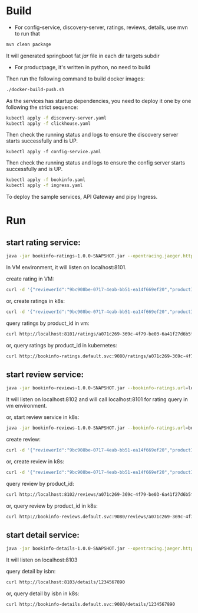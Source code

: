 # Build

* For config-service, discovery-server, ratings, reviews, details, use mvn to run that
~~~~~bash
mvn clean package
~~~~~
It will generated springboot fat *jar* file in each dir targets subdir

* For productpage, it's written in python, no need to build

Then run the following command to build docker images:
```bash
./docker-build-push.sh 
```

As the services has startup dependencies, you need to deploy it one by one following the strict sequence:

```bash
kubectl apply -f discovery-server.yaml
kubectl apply -f clickhouse.yaml
```

Then check the running status and logs to ensure the discovery server starts successfully and is UP.

`kubectl apply -f config-service.yaml`

Then check the running status and logs to ensure the config server starts successfully and is UP.

```bash
kubectl apply -f bookinfo.yaml
kubectl apply -f ingress.yaml
```

To deploy the sample services, API Gateway and pipy Ingress.

# Run

## start rating service: 
~~~~~bash
java -jar bookinfo-ratings-1.0.0-SNAPSHOT.jar --opentracing.jaeger.http-sender.url=http://jaeger-collector.default.svc:14268/api/traces
~~~~~
In VM environment, it will listen on localhost:8101. 

create rating in VM:
~~~~~bash
curl -d '{"reviewerId":"9bc908be-0717-4eab-bb51-ea14f669ef20","productId":"a071c269-369c-4f79-be03-6a41f27d6b5f","rating":3}' -H "Content-Type: application/json" -X POST http://localhost:8101/ratings
~~~~~

or, create ratings in k8s:
~~~~~bash
curl -d '{"reviewerId":"9bc908be-0717-4eab-bb51-ea14f669ef20","productId":"a071c269-369c-4f79-be03-6a41f27d6b5f","rating":3}' -H "Content-Type: application/json" -X POST http://bookinfo-ratings.default.svc:9080/ratings
~~~~~

query ratings by product_id in vm:
~~~~~bash
curl http://localhost:8101/ratings/a071c269-369c-4f79-be03-6a41f27d6b5f
~~~~~

or, query ratings by product_id in kubernetes:
~~~~~bash
curl http://bookinfo-ratings.default.svc:9080/ratings/a071c269-369c-4f79-be03-6a41f27d6b5f
~~~~~

## start review service:
~~~~~bash
java -jar bookinfo-reviews-1.0.0-SNAPSHOT.jar --bookinfo-ratings.url=localhost:8101 --opentracing.jaeger.http-sender.url=http://jaeger-collector.default.svc:14268/api/traces
~~~~~
It will listen on localhost:8102 and will call localhost:8101 for rating query in vm environment.

or, start review service in k8s:
~~~~~bash
java -jar bookinfo-reviews-1.0.0-SNAPSHOT.jar --bookinfo-ratings.url=bookinfo-ratings.default.svc:9080 --opentracing.jaeger.http-sender.url=http://jaeger-collector.default.svc:14268/api/traces
~~~~~

create review:
~~~~~bash
curl -d '{"reviewerId":"9bc908be-0717-4eab-bb51-ea14f669ef20","productId":"a071c269-369c-4f79-be03-6a41f27d6b5f","review":"This was OK.","rating":3}' -H "Content-Type: application/json" -X POST http://localhost:8102/reviews
~~~~~

or, create review in k8s:
~~~~~bash
curl -d '{"reviewerId":"9bc908be-0717-4eab-bb51-ea14f669ef20","productId":"a071c269-369c-4f79-be03-6a41f27d6b5f","review":"This was OK.","rating":3}' -H "Content-Type: application/json" -X POST http://bookinfo-reviews.default.svc:9080/reviews
~~~~~

query review by product_id:
~~~~~bash
curl http://localhost:8102/reviews/a071c269-369c-4f79-be03-6a41f27d6b5f
~~~~~

or, query review by product_id in k8s:
~~~~~bash
curl http://bookinfo-reviews.default.svc:9080/reviews/a071c269-369c-4f79-be03-6a41f27d6b5f
~~~~~

## start detail service:
~~~~~bash
java -jar bookinfo-details-1.0.0-SNAPSHOT.jar --opentracing.jaeger.http-sender.url=http://jaeger-collector.default.svc:14268/api/traces
~~~~~
It will listen on localhost:8103

query detail by isbn:
~~~~~bash
curl http://localhost:8103/details/1234567890
~~~~~

or, query detail by isbn in k8s:
~~~~~bash
curl http://bookinfo-details.default.svc:9080/details/1234567890
~~~~~


